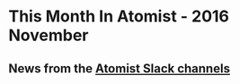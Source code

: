 # This Month In Atomist - 2016 November

## News from the [Atomist Slack channels](https://atomist-community.slack.com)
